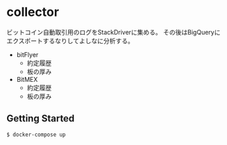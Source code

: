 # collector

ビットコイン自動取引用のログをStackDriverに集める。
その後はBigQueryにエクスポートするなりしてよしなに分析する。

- bitFlyer
    - 約定履歴
    - 板の厚み
- BitMEX
    - 約定履歴
    - 板の厚み

## Getting Started

```
$ docker-compose up
```

